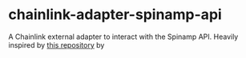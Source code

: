 # chainlink-adapter-spinamp-api

A Chainlink external adapter to interact with the Spinamp API.
Heavily inspired by [this repository](https://github.com/zeuslawyer/cl-fall22-external-adapters/tree/3_advanced_ea_server) by
